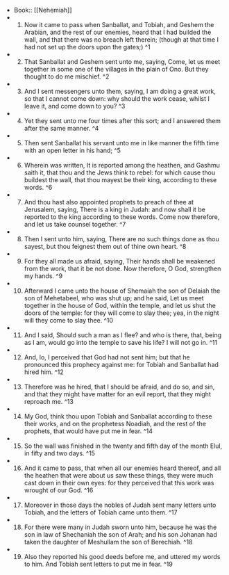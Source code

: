 - Book:: [[Nehemiah]]
- 1. Now it came to pass when Sanballat, and Tobiah, and Geshem the Arabian, and the rest of our enemies, heard that I had builded the wall, and that there was no breach left therein; (though at that time I had not set up the doors upon the gates;) ^1
- 2. That Sanballat and Geshem sent unto me, saying, Come, let us meet together in some one of the villages in the plain of Ono. But they thought to do me mischief. ^2
- 3. And I sent messengers unto them, saying, I am doing a great work, so that I cannot come down: why should the work cease, whilst I leave it, and come down to you? ^3
- 4. Yet they sent unto me four times after this sort; and I answered them after the same manner. ^4
- 5. Then sent Sanballat his servant unto me in like manner the fifth time with an open letter in his hand; ^5
- 6. Wherein was written, It is reported among the heathen, and Gashmu saith it, that thou and the Jews think to rebel: for which cause thou buildest the wall, that thou mayest be their king, according to these words. ^6
- 7. And thou hast also appointed prophets to preach of thee at Jerusalem, saying, There is a king in Judah: and now shall it be reported to the king according to these words. Come now therefore, and let us take counsel together. ^7
- 8. Then I sent unto him, saying, There are no such things done as thou sayest, but thou feignest them out of thine own heart. ^8
- 9. For they all made us afraid, saying, Their hands shall be weakened from the work, that it be not done. Now therefore, O God, strengthen my hands. ^9
- 10. Afterward I came unto the house of Shemaiah the son of Delaiah the son of Mehetabeel, who was shut up; and he said, Let us meet together in the house of God, within the temple, and let us shut the doors of the temple: for they will come to slay thee; yea, in the night will they come to slay thee. ^10
- 11. And I said, Should such a man as I flee? and who is there, that, being as I am, would go into the temple to save his life? I will not go in. ^11
- 12. And, lo, I perceived that God had not sent him; but that he pronounced this prophecy against me: for Tobiah and Sanballat had hired him. ^12
- 13. Therefore was he hired, that I should be afraid, and do so, and sin, and that they might have matter for an evil report, that they might reproach me. ^13
- 14. My God, think thou upon Tobiah and Sanballat according to these their works, and on the prophetess Noadiah, and the rest of the prophets, that would have put me in fear. ^14
- 15. So the wall was finished in the twenty and fifth day of the month Elul, in fifty and two days. ^15
- 16. And it came to pass, that when all our enemies heard thereof, and all the heathen that were about us saw these things, they were much cast down in their own eyes: for they perceived that this work was wrought of our God. ^16
- 17. Moreover in those days the nobles of Judah sent many letters unto Tobiah, and the letters of Tobiah came unto them. ^17
- 18. For there were many in Judah sworn unto him, because he was the son in law of Shechaniah the son of Arah; and his son Johanan had taken the daughter of Meshullam the son of Berechiah. ^18
- 19. Also they reported his good deeds before me, and uttered my words to him. And Tobiah sent letters to put me in fear. ^19
